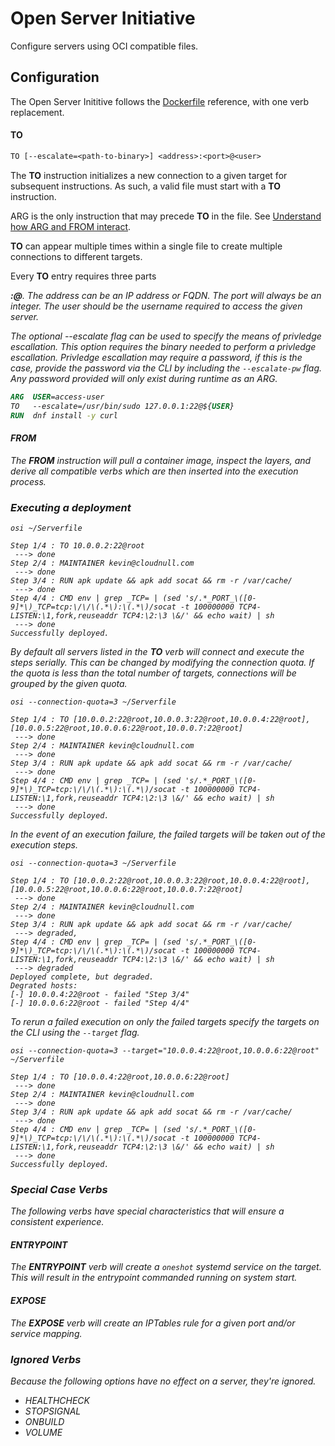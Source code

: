 # Open Server Initiative

Configure servers using OCI compatible files.

## Configuration

The Open Server Inititive follows the [Dockerfile](https://docs.docker.com/engine/reference/builder)
reference, with one verb replacement.

#### TO

``` dockerfile
TO [--escalate=<path-to-binary>] <address>:<port>@<user>
```

The **TO** instruction initializes a new connection to a given target for subsequent instructions.
As such, a valid file must start with a **TO** instruction.

ARG is the only instruction that may precede **TO** in the file. See
[Understand how ARG and FROM interact](https://docs.docker.com/engine/reference/builder/#understand-how-arg-and-from-interact).

**TO** can appear multiple times within a single file to create multiple connections to different targets.

Every **TO** entry requires three parts **<address>:<port>@<user>**. The address can be an IP
address or FQDN. The port will always be an integer. The user should be the username required
to access the given server.

The optional --escalate flag can be used to specify the means of privledge escallation. This
option requires the binary needed to perform a privledge escallation. Privledge escallation
may require a password, if this is the case, provide the password via the CLI by including
the `--escalate-pw` flag. Any password provided will only exist during runtime as an ARG.

``` dockerfile
ARG  USER=access-user
TO   --escalate=/usr/bin/sudo 127.0.0.1:22@${USER}
RUN  dnf install -y curl
```

#### FROM

The **FROM** instruction will pull a container image, inspect the layers, and derive all compatible verbs which are then inserted into the execution process.

### Executing a deployment

``` shell
osi ~/Serverfile

Step 1/4 : TO 10.0.0.2:22@root
 ---> done
Step 2/4 : MAINTAINER kevin@cloudnull.com
 ---> done
Step 3/4 : RUN apk update && apk add socat && rm -r /var/cache/
 ---> done
Step 4/4 : CMD env | grep _TCP= | (sed 's/.*_PORT_\([0-9]*\)_TCP=tcp:\/\/\(.*\):\(.*\)/socat -t 100000000 TCP4-LISTEN:\1,fork,reuseaddr TCP4:\2:\3 \&/' && echo wait) | sh
 ---> done
Successfully deployed.
```

By default all servers listed in the **TO** verb will connect and execute the steps serially.
This can be changed by modifying the connection quota. If the quota is less than the total
number of targets, connections will be grouped by the given quota.

``` shell
osi --connection-quota=3 ~/Serverfile

Step 1/4 : TO [10.0.0.2:22@root,10.0.0.3:22@root,10.0.0.4:22@root],[10.0.0.5:22@root,10.0.0.6:22@root,10.0.0.7:22@root]
 ---> done
Step 2/4 : MAINTAINER kevin@cloudnull.com
 ---> done
Step 3/4 : RUN apk update && apk add socat && rm -r /var/cache/
 ---> done
Step 4/4 : CMD env | grep _TCP= | (sed 's/.*_PORT_\([0-9]*\)_TCP=tcp:\/\/\(.*\):\(.*\)/socat -t 100000000 TCP4-LISTEN:\1,fork,reuseaddr TCP4:\2:\3 \&/' && echo wait) | sh
 ---> done
Successfully deployed.
```

In the event of an execution failure, the failed targets will be taken out of the execution steps.

``` shell
osi --connection-quota=3 ~/Serverfile

Step 1/4 : TO [10.0.0.2:22@root,10.0.0.3:22@root,10.0.0.4:22@root],[10.0.0.5:22@root,10.0.0.6:22@root,10.0.0.7:22@root]
 ---> done
Step 2/4 : MAINTAINER kevin@cloudnull.com
 ---> done
Step 3/4 : RUN apk update && apk add socat && rm -r /var/cache/
 ---> degraded,
Step 4/4 : CMD env | grep _TCP= | (sed 's/.*_PORT_\([0-9]*\)_TCP=tcp:\/\/\(.*\):\(.*\)/socat -t 100000000 TCP4-LISTEN:\1,fork,reuseaddr TCP4:\2:\3 \&/' && echo wait) | sh
 ---> degraded
Deployed complete, but degraded.
Degrated hosts:
[-] 10.0.0.4:22@root - failed "Step 3/4"
[-] 10.0.0.6:22@root - failed "Step 4/4"
```

To rerun a failed execution on only the failed targets specify the targets on the CLI using the
`--target` flag.

``` shell
osi --connection-quota=3 --target="10.0.0.4:22@root,10.0.0.6:22@root" ~/Serverfile

Step 1/4 : TO [10.0.0.4:22@root,10.0.0.6:22@root]
 ---> done
Step 2/4 : MAINTAINER kevin@cloudnull.com
 ---> done
Step 3/4 : RUN apk update && apk add socat && rm -r /var/cache/
 ---> done
Step 4/4 : CMD env | grep _TCP= | (sed 's/.*_PORT_\([0-9]*\)_TCP=tcp:\/\/\(.*\):\(.*\)/socat -t 100000000 TCP4-LISTEN:\1,fork,reuseaddr TCP4:\2:\3 \&/' && echo wait) | sh
 ---> done
Successfully deployed.
```

### Special Case Verbs

The following verbs have special characteristics that will ensure a consistent experience.

#### ENTRYPOINT

The **ENTRYPOINT** verb will create a `oneshot` systemd service on the target. This will
result in the entrypoint commanded running on system start.

#### EXPOSE

The **EXPOSE** verb will create an IPTables rule for a given port and/or service mapping.

### Ignored Verbs

Because the following options have no effect on a server, they're ignored.

* HEALTHCHECK
* STOPSIGNAL
* ONBUILD
* VOLUME
